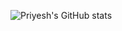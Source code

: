 ![Priyesh's GitHub stats](https://github-readme-stats.vercel.app/api?username=Priyesh2025&hide=issues,stars)
